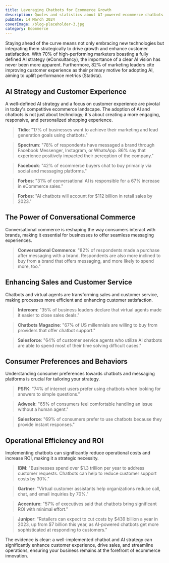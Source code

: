```yaml
---
title: Leveraging Chatbots for Ecommerce Growth
description: Quotes and statistics about AI-powered ecommerce chatbots
pubDate: 14 March 2024
coverImage: /blog-placeholder-3.jpg
category: Ecommerce
---
```

Staying ahead of the curve means not only embracing new technologies but integrating them strategically to drive growth and enhance customer satisfaction. With 70% of high-performing marketers boasting a fully defined AI strategy (eConsultancy), the importance of a clear AI vision has never been more apparent. Furthermore, 82% of marketing leaders cite improving customer experience as their primary motive for adopting AI, aiming to uplift performance metrics (Statista).

## AI Strategy and Customer Experience

A well-defined AI strategy and a focus on customer experience are pivotal in today's competitive ecommerce landscape. The adoption of AI and chatbots is not just about technology; it's about creating a more engaging, responsive, and personalized shopping experience.

> **Tidio**: "17% of businesses want to achieve their marketing and lead generation goals using chatbots."

> **Spectrum**: "78% of respondents have messaged a brand through Facebook Messenger, Instagram, or WhatsApp. 86% say that experience positively impacted their perception of the company."

> **Facebook**: "42% of ecommerce buyers chat to buy primarily via social and messaging platforms."

> **Forbes**: "31% of conversational AI is responsible for a 67% increase in eCommerce sales."

> **Forbes**: "AI chatbots will account for $112 billion in retail sales by 2023."

## The Power of Conversational Commerce

Conversational commerce is reshaping the way consumers interact with brands, making it essential for businesses to offer seamless messaging experiences.

> **Conversational Commerce**: "82% of respondents made a purchase after messaging with a brand. Respondents are also more inclined to buy from a brand that offers messaging, and more likely to spend more, too."

## Enhancing Sales and Customer Service

Chatbots and virtual agents are transforming sales and customer service, making processes more efficient and enhancing customer satisfaction.

> **Intercom**: "35% of business leaders declare that virtual agents made it easier to close sales deals."

> **Chatbots Magazine**: "67% of US millennials are willing to buy from providers that offer chatbot support."

> **Salesforce**: "64% of customer service agents who utilize AI chatbots are able to spend most of their time solving difficult cases."

## Consumer Preferences and Behaviors

Understanding consumer preferences towards chatbots and messaging platforms is crucial for tailoring your strategy.

> **PSFK**: "74% of internet users prefer using chatbots when looking for answers to simple questions."

> **Adweek**: "65% of consumers feel comfortable handling an issue without a human agent."

> **Salesforce**: "69% of consumers prefer to use chatbots because they provide instant responses."

## Operational Efficiency and ROI

Implementing chatbots can significantly reduce operational costs and increase ROI, making it a strategic necessity.

> **IBM**: "Businesses spend over $1.3 trillion per year to address customer requests. Chatbots can help to reduce customer support costs by 30%."

> **Gartner**: "Virtual customer assistants help organizations reduce call, chat, and email inquiries by 70%."

> **Accenture**: "57% of executives said that chatbots bring significant ROI with minimal effort."

> **Juniper**: “Retailers can expect to cut costs by $439 billion a year in 2023, up from $7 billion this year, as AI-powered chatbots get more sophisticated at responding to customers.”

The evidence is clear: a well-implemented chatbot and AI strategy can significantly enhance customer experience, drive sales, and streamline operations, ensuring your business remains at the forefront of ecommerce innovation.

